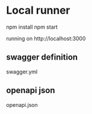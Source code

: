 # Local runner
npm install
npm start

running on http://localhost:3000

## swagger definition
  swagger.yml

## openapi json
  openapi.json